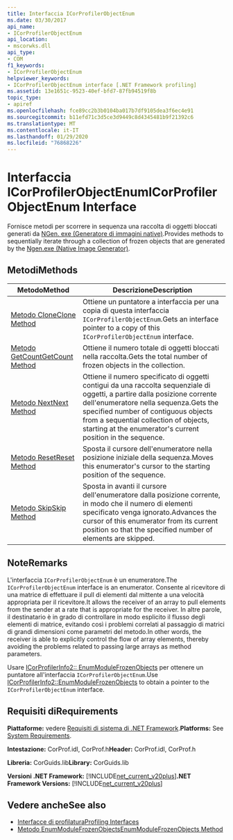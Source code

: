 ```yaml
---
title: Interfaccia ICorProfilerObjectEnum
ms.date: 03/30/2017
api_name:
- ICorProfilerObjectEnum
api_location:
- mscorwks.dll
api_type:
- COM
f1_keywords:
- ICorProfilerObjectEnum
helpviewer_keywords:
- ICorProfilerObjectEnum interface [.NET Framework profiling]
ms.assetid: 13e1651c-9523-40ef-bfd7-87fb94519f8b
topic_type:
- apiref
ms.openlocfilehash: fce89cc2b3b0104ba017b7df9105dea3f6ec4e91
ms.sourcegitcommit: b11efd71c3d5ce3d9449c8d4345481b9f21392c6
ms.translationtype: MT
ms.contentlocale: it-IT
ms.lasthandoff: 01/29/2020
ms.locfileid: "76868226"
---
```

# <a name="icorprofilerobjectenum-interface"></a><span data-ttu-id="3b8a4-102">Interfaccia ICorProfilerObjectEnum</span><span class="sxs-lookup"><span data-stu-id="3b8a4-102">ICorProfilerObjectEnum Interface</span></span>
<span data-ttu-id="3b8a4-103">Fornisce metodi per scorrere in sequenza una raccolta di oggetti bloccati generati da [NGen. exe (Generatore di immagini native)](../../../../docs/framework/tools/ngen-exe-native-image-generator.md).</span><span class="sxs-lookup"><span data-stu-id="3b8a4-103">Provides methods to sequentially iterate through a collection of frozen objects that are generated by the [Ngen.exe (Native Image Generator)](../../../../docs/framework/tools/ngen-exe-native-image-generator.md).</span></span>  
  
## <a name="methods"></a><span data-ttu-id="3b8a4-104">Metodi</span><span class="sxs-lookup"><span data-stu-id="3b8a4-104">Methods</span></span>  
  
|<span data-ttu-id="3b8a4-105">Metodo</span><span class="sxs-lookup"><span data-stu-id="3b8a4-105">Method</span></span>|<span data-ttu-id="3b8a4-106">Descrizione</span><span class="sxs-lookup"><span data-stu-id="3b8a4-106">Description</span></span>|  
|------------|-----------------|  
|[<span data-ttu-id="3b8a4-107">Metodo Clone</span><span class="sxs-lookup"><span data-stu-id="3b8a4-107">Clone Method</span></span>](icorprofilerobjectenum-clone-method.md)|<span data-ttu-id="3b8a4-108">Ottiene un puntatore a interfaccia per una copia di questa interfaccia `ICorProfilerObjectEnum`.</span><span class="sxs-lookup"><span data-stu-id="3b8a4-108">Gets an interface pointer to a copy of this `ICorProfilerObjectEnum` interface.</span></span>|  
|[<span data-ttu-id="3b8a4-109">Metodo GetCount</span><span class="sxs-lookup"><span data-stu-id="3b8a4-109">GetCount Method</span></span>](icorprofilerobjectenum-getcount-method.md)|<span data-ttu-id="3b8a4-110">Ottiene il numero totale di oggetti bloccati nella raccolta.</span><span class="sxs-lookup"><span data-stu-id="3b8a4-110">Gets the total number of frozen objects in the collection.</span></span>|  
|[<span data-ttu-id="3b8a4-111">Metodo Next</span><span class="sxs-lookup"><span data-stu-id="3b8a4-111">Next Method</span></span>](icorprofilerobjectenum-next-method.md)|<span data-ttu-id="3b8a4-112">Ottiene il numero specificato di oggetti contigui da una raccolta sequenziale di oggetti, a partire dalla posizione corrente dell'enumeratore nella sequenza.</span><span class="sxs-lookup"><span data-stu-id="3b8a4-112">Gets the specified number of contiguous objects from a sequential collection of objects, starting at the enumerator's current position in the sequence.</span></span>|  
|[<span data-ttu-id="3b8a4-113">Metodo Reset</span><span class="sxs-lookup"><span data-stu-id="3b8a4-113">Reset Method</span></span>](icorprofilerobjectenum-reset-method.md)|<span data-ttu-id="3b8a4-114">Sposta il cursore dell'enumeratore nella posizione iniziale della sequenza.</span><span class="sxs-lookup"><span data-stu-id="3b8a4-114">Moves this enumerator's cursor to the starting position of the sequence.</span></span>|  
|[<span data-ttu-id="3b8a4-115">Metodo Skip</span><span class="sxs-lookup"><span data-stu-id="3b8a4-115">Skip Method</span></span>](icorprofilerobjectenum-skip-method.md)|<span data-ttu-id="3b8a4-116">Sposta in avanti il cursore dell'enumeratore dalla posizione corrente, in modo che il numero di elementi specificato venga ignorato.</span><span class="sxs-lookup"><span data-stu-id="3b8a4-116">Advances the cursor of this enumerator from its current position so that the specified number of elements are skipped.</span></span>|  
  
## <a name="remarks"></a><span data-ttu-id="3b8a4-117">Note</span><span class="sxs-lookup"><span data-stu-id="3b8a4-117">Remarks</span></span>  
 <span data-ttu-id="3b8a4-118">L'interfaccia `ICorProfilerObjectEnum` è un enumeratore.</span><span class="sxs-lookup"><span data-stu-id="3b8a4-118">The `ICorProfilerObjectEnum` interface is an enumerator.</span></span> <span data-ttu-id="3b8a4-119">Consente al ricevitore di una matrice di effettuare il pull di elementi dal mittente a una velocità appropriata per il ricevitore.</span><span class="sxs-lookup"><span data-stu-id="3b8a4-119">It allows the receiver of an array to pull elements from the sender at a rate that is appropriate for the receiver.</span></span> <span data-ttu-id="3b8a4-120">In altre parole, il destinatario è in grado di controllare in modo esplicito il flusso degli elementi di matrice, evitando così i problemi correlati al passaggio di matrici di grandi dimensioni come parametri del metodo.</span><span class="sxs-lookup"><span data-stu-id="3b8a4-120">In other words, the receiver is able to explicitly control the flow of array elements, thereby avoiding the problems related to passing large arrays as method parameters.</span></span>  
  
 <span data-ttu-id="3b8a4-121">Usare [ICorProfilerInfo2:: EnumModuleFrozenObjects](icorprofilerinfo2-enummodulefrozenobjects-method.md) per ottenere un puntatore all'interfaccia `ICorProfilerObjectEnum`.</span><span class="sxs-lookup"><span data-stu-id="3b8a4-121">Use [ICorProfilerInfo2::EnumModuleFrozenObjects](icorprofilerinfo2-enummodulefrozenobjects-method.md) to obtain a pointer to the `ICorProfilerObjectEnum` interface.</span></span>  
  
## <a name="requirements"></a><span data-ttu-id="3b8a4-122">Requisiti di</span><span class="sxs-lookup"><span data-stu-id="3b8a4-122">Requirements</span></span>  
 <span data-ttu-id="3b8a4-123">**Piattaforme:** vedere [Requisiti di sistema di .NET Framework](../../../../docs/framework/get-started/system-requirements.md).</span><span class="sxs-lookup"><span data-stu-id="3b8a4-123">**Platforms:** See [System Requirements](../../../../docs/framework/get-started/system-requirements.md).</span></span>  
  
 <span data-ttu-id="3b8a4-124">**Intestazione:** CorProf.idl, CorProf.h</span><span class="sxs-lookup"><span data-stu-id="3b8a4-124">**Header:** CorProf.idl, CorProf.h</span></span>  
  
 <span data-ttu-id="3b8a4-125">**Libreria:** CorGuids.lib</span><span class="sxs-lookup"><span data-stu-id="3b8a4-125">**Library:** CorGuids.lib</span></span>  
  
 <span data-ttu-id="3b8a4-126">**Versioni .NET Framework:** [!INCLUDE[net_current_v20plus](../../../../includes/net-current-v20plus-md.md)]</span><span class="sxs-lookup"><span data-stu-id="3b8a4-126">**.NET Framework Versions:** [!INCLUDE[net_current_v20plus](../../../../includes/net-current-v20plus-md.md)]</span></span>  
  
## <a name="see-also"></a><span data-ttu-id="3b8a4-127">Vedere anche</span><span class="sxs-lookup"><span data-stu-id="3b8a4-127">See also</span></span>

- [<span data-ttu-id="3b8a4-128">Interfacce di profilatura</span><span class="sxs-lookup"><span data-stu-id="3b8a4-128">Profiling Interfaces</span></span>](profiling-interfaces.md)
- [<span data-ttu-id="3b8a4-129">Metodo EnumModuleFrozenObjects</span><span class="sxs-lookup"><span data-stu-id="3b8a4-129">EnumModuleFrozenObjects Method</span></span>](icorprofilerinfo2-enummodulefrozenobjects-method.md)
